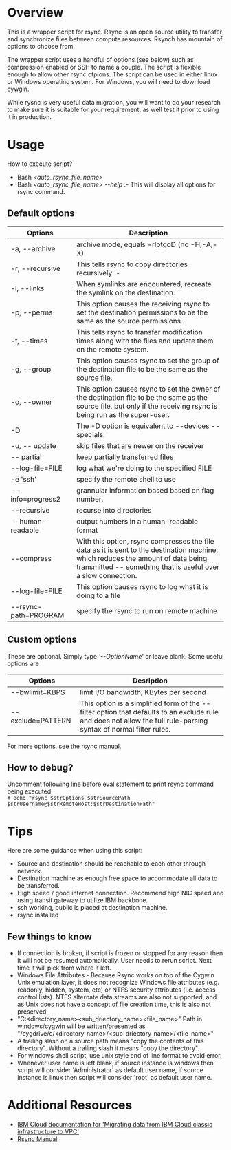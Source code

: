 # Overview

This is a wrapper script for rsync. Rsync is an open source utility to transfer and synchronize
files between compute resources. Rsynch has mountain of options to choose from.

The wrapper script uses a handful of options (see below) such as compression enabled or SSH to
name a couple. The script is flexible enough to allow other rsync otpions. The script can be used
in either linux or Windows operating system. For Windows, you will need to download [cywgin](https://www.cygwin.com/).

While rysnc is very useful data migration, you will want to do your research to make sure it is
suitable for your requirement, as well test it prior to using it in production.

# Usage
How to execute script?
- Bash *<auto_rsync_file_name>* 
- Bash *<auto_rsync_file_name> --help* :- This will display all options for rsync command.

## Default options
Options | Description
--------|------------
-a, --archive | archive mode; equals -rlptgoD (no -H,-A,-X)
-r, --recursive | This tells rsync to copy directories recursively.        -
-l, --links | When symlinks are encountered, recreate the symlink on the destination.
-p, --perms | This option causes the receiving rsync to set the destination permissions to be the same as the source  permissions.
-t, --times | This tells rsync to transfer modification times along with the files and update them on the remote system. 
-g, --group | This option causes rsync to set the group of the destination file to be the same as the source file.
-o, --owner | This option causes rsync to set the owner of the destination file to be the same as the source file, but only if the receiving rsync is being run as the super-user.
-D | The -D option is equivalent to --devices --specials.
-u, -- update | skip files that are newer on the receiver
-- partial | keep partially transferred files
--log-file=FILE | log what we're doing to the specified FILE
-e 'ssh' | specify the remote shell to use
-- info=progress2 | grannular information based based on flag number.
--recursive | recurse into directories
--human-readable | output numbers in a human-readable format
--compress | With this option, rsync compresses the file data as it is sent to the destination machine, which reduces the amount of data being transmitted -- something that is useful over a slow connection.
--log-file=FILE | This option causes rsync to log what it is doing to a file
--rsync-path=PROGRAM | specify the rsync to run on remote machine

## Custom options
These are optional. Simply type *'--OptionName'* or leave blank. Some useful options are

Options | Desription
--------|-----------
--bwlimit=KBPS | limit I/O bandwidth; KBytes per second
--exclude=PATTERN | This option is a simplified form of the --filter option that defaults to an exclude rule and does not allow the full rule-parsing syntax of normal filter rules.

For more options, see the [rsync manual](https://linux.die.net/man/1/rsync).

## How to debug?
Uncomment following line before eval statement to print rsync command being executed. <br>
`# echo "rsync $strOptions $strSourcePath $strUsername@$strRemoteHost:$strDestinationPath"`

# Tips
Here are some guidance when using this script:
- Source and destination should be reachable to each other through network.
- Destination machine as enough free space to accommodate all data to be transferred.
- High speed / good internet connection. Recommend high NIC speed and using transit gateway to utilize IBM backbone.
- ssh working, public is placed at destination machine.
- rsync installed

## Few things to know
- If connection is broken, if script is frozen or stopped for any reason then it will not be resumed automatically. User needs to rerun script.	 Next time it will pick from where it left.
- Windows File Attributes - Because Rsync works on top of the Cygwin Unix emulation layer, it does not recognize Windows file attributes (e.g. readonly, hidden, system, etc) or NTFS security attributes (i.e. access control lists). NTFS alternate data streams are also not supported, and as Unix does not have a concept of file creation time, this is also not preserved
- "C:\<directory_name>\<sub_driectory_name>\<file_name>" Path in windows/cygwin will be written/presented as "/cygdrive/c/<directory_name>/<sub_driectory_name>/<file_name>"
- A trailing slash on a source path means "copy the contents of this directory". Without a trailing slash it means "copy the directory".
- For windows shell script, use unix style end of line format to avoid error.
- Whenever user name is left blank, if source instance is windows then script will consider 'Administrator' as default user name, if source instance is linux then script will consider 'root' as default user name.

# Additional Resources
- [IBM Cloud documentation for 'Migrating data from IBM Cloud classic infrastructure to VPC' ](https://cloud.ibm.com/docs/cloud-infrastructure?topic=cloud-infrastructure-data-migration-classic-to-vpc)
- [Rsync Manual](https://linux.die.net/man/1/rsync)
